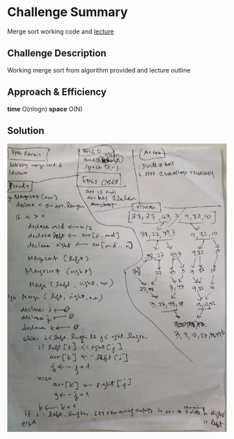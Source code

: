 # Challenge Summary
<!-- Short summary or background information -->
Merge sort working code and [lecture](./LECTURE.md)

## Challenge Description
<!-- Description of the challenge -->
Working merge sort from algorithm provided and
lecture outline

## Approach & Efficiency
<!-- What approach did you take? Why? What is the Big O space/time for this approach? -->
**time** O(nlogn)
**space** O(N)

## Solution
<!-- Embedded whiteboard image -->
![](../assets/mergesort.jpg)